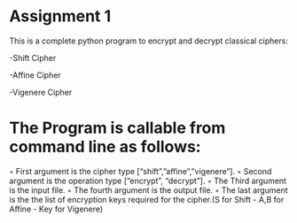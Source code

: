 # Assignment 1
This is a complete python program to encrypt and decrypt classical ciphers:

-Shift Cipher

-Affine Cipher

-Vigenere Cipher

# The Program is callable from command line as follows:
◦ First argument is the cipher type [“shift”,”affine”,”vigenere”].
◦ Second argument is the operation type [“encrypt”, “decrypt”].
◦ The Third argument is the input file.
◦ The fourth argument is the output file.
◦ The last argument is the the list of encryption keys required for the cipher.(S for Shift - A,B for Affine - Key for Vigenere)

